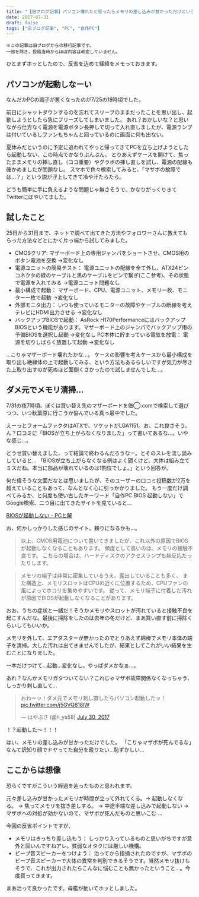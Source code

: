 ```yaml
---
title: "【旧ブログ記事】パソコン壊れたと思ったらメモリの差し込みが甘かっただけという話"
date: 2017-07-31
draft: false
tags: ["旧ブログ記事", "PC", "自作PC"]
---
```


```
※この記事は旧ブログからの移行記事です。
一部を除き，投稿当時からほぼ内容は改変していません。
```
ひとまずホッとしたので、反省を込めて経緯をメモっておきます。

## パソコンが起動しなーい
なんだかPCの調子が悪くなったのが7/25の19時頃でした。

前日にシャットダウンするのを忘れてスリーブのままだったことを思い出し、起動しようとしたら急にフリーズしてしまいました。 あれ？おかしいな？と思いながら仕方なく電源を電源ボタン長押しで切って入れ直しましたが、電源ランプは付いているしファンもちゃんと回っているのに画面に何も出ない。

夏休みだというのに予定に追われてやっと帰ってきてPCを立ち上げようとしたら起動しない、この時点でかなりぷんぷん。 とりあえずケースを開けて、焦ったままメモリの挿し直し（ココ重要）やグラボの挿し直しを試し、電源の配線も確かめましたが問題なし。
スマホで色々検索してみると、「マザボの故障では…？」という説が浮上してきて冷や汗たらたら。

どうも簡単に手に負えるような問題じゃ無さそうで、かなりがっくりきてTwitterにぼやいてました。


## 試したこと
25日から31日まで、ネットで調べて出てきた方法やフォロワーさんに教えてもらった方法などとにかく片っ端から試してみました。

* CMOSクリア: マザーボード上の専用ジャンパをショートさせ、CMOS用のボタン電池を交換 →変化なし
* 電源ユニットの簡易テスト： 電源ユニットの配線を全て外し、ATX24ピンコネクタの緑のケーブルと黒のケーブルをピンで繋ぎ(ここ参考)、その状態で電源を入れてみる →電源ユニット問題なし
* 最小構成で起動： マザーボード、CPU、電源ユニット、メモリ一枚、モニター一枚で起動 →変化なし
* 外部モニタ出力： いつも使っているモニターの故障やケーブルの断線を考えテレビにHDMI出力させる →変化なし
* バックアップBIOSで起動： AsRock H170PerformanceにはバックアップBIOSという機能があります。マザーボード上のジャンパでバックアップ用の予備BIOSを選択し起動 →変化なし
PC本体に貯まっている電気を放電： 電源を切りしばらく放置して起動 →変化なし

…こりゃマザーボード壊れたかな…。
ケースの影響を考えケースから最小構成を取り出し絶縁体の上で起動してみる、という方法もあるらしいですが気力が尽きた上取り出すのが死ぬほど面倒くさかったので試しませんでした…。

## ダメ元でメモリ清掃…
7/31の夜7時頃、ぼくは買い替え先のマザーボードを価◯.comで検索して選びつつ、いつ秋葉原に行こうか悩んでいる真っ最中でした。

えーっとフォームファクタはATXで、ソケットがLGA1151。お、これ良さそう。ん？口コミに「BIOSが立ち上がらなくなりました」って書いてあるな…。いやな感じ…。

どうせ買い替えました、って結論で終わるんだろうなー。とそのスレを流し読みしていると…
「BIOSが立ち上がらなくなる例はよく聞くけど、大体は組み立てミスだね。本当に部品が壊れているのは1割位でしょ。」という回答が。

何だ偉そうな文面だなとは思いましたが、そのユーザーの口コミ投稿数が2万を超えていることもあって、なんとなく心に引っかかりました。 もう一度だけ調べてみるか、と何度も使い古したキーワード「自作PC BIOS 起動しない」でGoogle検索、二つ目に出てきたサイトを見ていると…

[BIOSが起動しない - PCと解](https://pctrouble.net/boot/bios_not_boot.html)

お、何かしっかりした感じのサイト。頼りになるかも…。

>以上、CMOS用電池について書いてきましたが、これ以外の原因でBIOSが起動しなくなることもあります。 頻度として高いのは、メモリの接触不良です。 こちらの場合は、ハードディスクのアクセスランプも無反応だったりします。

>メモリの端子は非常に密集しているうえ、露出していることも多く、 また構造上、メモリスロットはCPUの近くに位置するため、CPUファンの風によってホコリを集めやすいです。 従って、メモリ端子に付着した汚れが原因でBIOSが起動しなくなることがあります。

おお、うちの症状と一緒だ！そうかメモリやスロットが汚れていると接触不良を起こすんだな。最後に掃除をしたのは去年の冬だけど、まあ買い直す前に掃除くらいしてもいいか。.

メモリを外して、エアダスターが無かったのでとりあえず綿棒でメモリ本体の端子を清掃。大した汚れは出てきませんでしたが、結果としてこれがいい結果を生むことになりました。

一本だけつけて…起動…変化なし。やっぱダメかなぁ…。

あれ？なんかメモリガタついてない？これじゃマザボ故障関係なくなっちゃう、しっかり刺し直して…

<blockquote class="twitter-tweet"><p lang="ja" dir="ltr">おわーッ！ダメ元でメモリ刺し直したらパソコン起動したッ！ <a href="https://t.co/j5GVQ818lW">pic.twitter.com/j5GVQ818lW</a></p>&mdash; はやぶさ (@h_ya58) <a href="https://twitter.com/h_ya58/status/891648663793029120?ref_src=twsrc%5Etfw">July 30, 2017</a></blockquote> <script async src="https://platform.twitter.com/widgets.js" charset="utf-8"></script>


！？起動した～！！！

はい、メモリの差し込みが甘かっただけでした。
「こりゃマザボが死んでるな」なんて訳知り顔でドヤってた自分を殴りたい…恥ずかしい…

## ここからは想像
恐らくですがこういう経過を辿ったものと思われます。

元々差し込みが甘かったメモリが時間が立って外れてくる。→ 起動しなくなる。 → 焦ってメモリを抜き差しする。 → 中途半端な差し込みで起動しない → マザボへの対処が効かないので、マザボが死んだものと思いこむ …

今回の反省ポイントですが、

* メモリはきっちり差し込もう： しっかり入っているものと思いがちですが意外と固いんですねアレ。貧弱なオタクには厳しい機構。
* ビープ音スピーカーをつけよう： 治ってから指摘されたのですが、マザボのビープ音スピーカーで大体の異常を判別できるそうです。当然メモリ抜けもそうで、これが出力されたらこんなに悩むことも無かったということ…。今度買ってきます。


まあ治って良かったです。母艦が動いてホッとしました。
